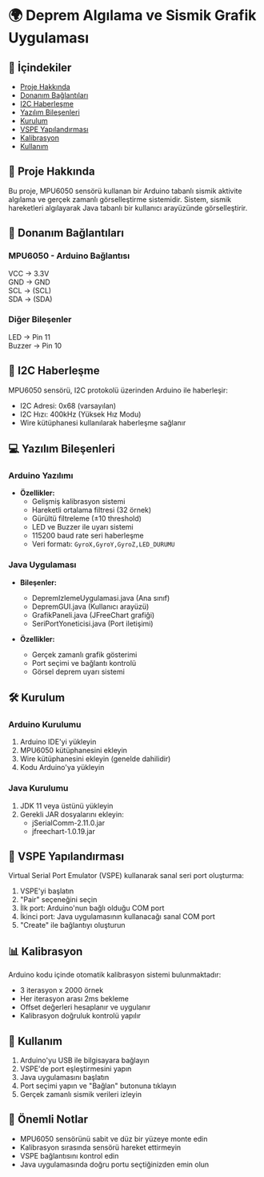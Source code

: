 # 🌍 Deprem Algılama ve Sismik Grafik Uygulaması


## 📑 İçindekiler
- [Proje Hakkında](#-proje-hakkında)
- [Donanım Bağlantıları](#-donanım-bağlantıları)
- [I2C Haberleşme](#-i2c-haberleşme)
- [Yazılım Bileşenleri](#-yazılım-bileşenleri)
- [Kurulum](#-kurulum)
- [VSPE Yapılandırması](#-vspe-yapılandırması)
- [Kalibrasyon](#-kalibrasyon)
- [Kullanım](#-kullanım)

## 🎯 Proje Hakkında
Bu proje, MPU6050 sensörü kullanan bir Arduino tabanlı sismik aktivite algılama ve gerçek zamanlı görselleştirme sistemidir. Sistem, sismik hareketleri algılayarak Java tabanlı bir kullanıcı arayüzünde görselleştirir.

## 🔌 Donanım Bağlantıları

### MPU6050 - Arduino Bağlantısı
VCC -> 3.3V   
GND -> GND   
SCL -> (SCL)   
SDA -> (SDA)   

### Diğer Bileşenler
LED -> Pin 11   
Buzzer -> Pin 10    

## 🔄 I2C Haberleşme
MPU6050 sensörü, I2C protokolü üzerinden Arduino ile haberleşir:
- I2C Adresi: 0x68 (varsayılan)
- I2C Hızı: 400kHz (Yüksek Hız Modu)
- Wire kütüphanesi kullanılarak haberleşme sağlanır

## 💻 Yazılım Bileşenleri

### Arduino Yazılımı
- **Özellikler:**
  - Gelişmiş kalibrasyon sistemi
  - Hareketli ortalama filtresi (32 örnek)
  - Gürültü filtreleme (±10 threshold)
  - LED ve Buzzer ile uyarı sistemi
  - 115200 baud rate seri haberleşme
  - Veri formatı: `GyroX,GyroY,GyroZ,LED_DURUMU`

### Java Uygulaması
- **Bileşenler:**
  - DepremIzlemeUygulamasi.java (Ana sınıf)
  - DepremGUI.java (Kullanıcı arayüzü)
  - GrafikPaneli.java (JFreeChart grafiği)
  - SeriPortYoneticisi.java (Port iletişimi)

- **Özellikler:**
  - Gerçek zamanlı grafik gösterimi
  - Port seçimi ve bağlantı kontrolü
  - Görsel deprem uyarı sistemi
  

## 🛠 Kurulum

### Arduino Kurulumu
1. Arduino IDE'yi yükleyin
2. MPU6050 kütüphanesini ekleyin
3. Wire kütüphanesini ekleyin (genelde dahilidir)
4. Kodu Arduino'ya yükleyin

### Java Kurulumu
1. JDK 11 veya üstünü yükleyin
2. Gerekli JAR dosyalarını ekleyin:
   - jSerialComm-2.11.0.jar
   - jfreechart-1.0.19.jar

## 🔗 VSPE Yapılandırması
Virtual Serial Port Emulator (VSPE) kullanarak sanal seri port oluşturma:

1. VSPE'yi başlatın
2. "Pair" seçeneğini seçin
3. İlk port: Arduino'nun bağlı olduğu COM port
4. İkinci port: Java uygulamasının kullanacağı sanal COM port
5. "Create" ile bağlantıyı oluşturun

## 📊 Kalibrasyon
Arduino kodu içinde otomatik kalibrasyon sistemi bulunmaktadır:
- 3 iterasyon x 2000 örnek
- Her iterasyon arası 2ms bekleme
- Offset değerleri hesaplanır ve uygulanır
- Kalibrasyon doğruluk kontrolü yapılır

## 🚀 Kullanım
1. Arduino'yu USB ile bilgisayara bağlayın
2. VSPE'de port eşleştirmesini yapın
3. Java uygulamasını başlatın
4. Port seçimi yapın ve "Bağlan" butonuna tıklayın
5. Gerçek zamanlı sismik verileri izleyin

## 📝 Önemli Notlar
- MPU6050 sensörünü sabit ve düz bir yüzeye monte edin
- Kalibrasyon sırasında sensörü hareket ettirmeyin
- VSPE bağlantısını kontrol edin
- Java uygulamasında doğru portu seçtiğinizden emin olun

